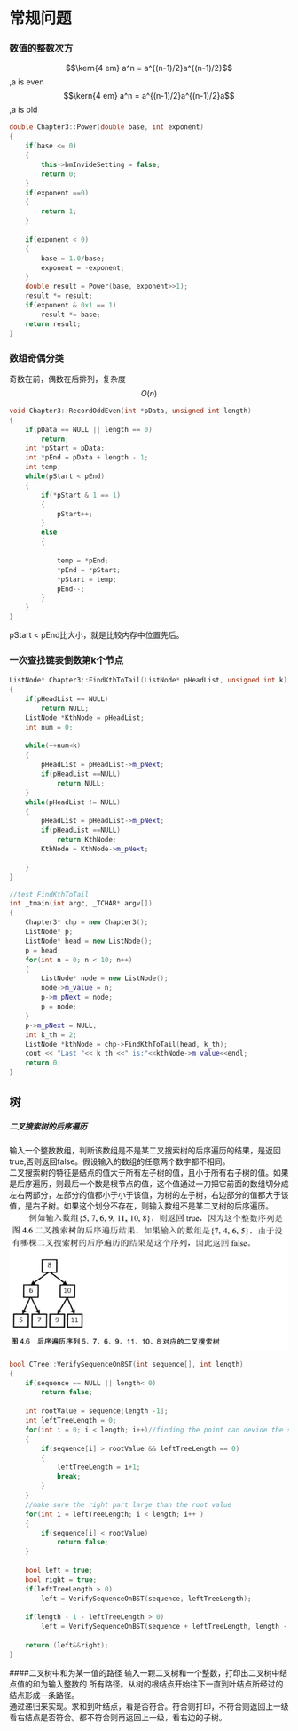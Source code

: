 # 常规问题

### 数值的整数次方

$$\kern{4 em} a^n = a^{(n-1)/2}a^{(n-1)/2}$$,a is even  
$$\kern{4 em} a^n = a^{(n-1)/2}a^{(n-1)/2}a$$,a is old

```cpp
double Chapter3::Power(double base, int exponent)
{
    if(base <= 0)
    {
        this->bmInvideSetting = false;
        return 0;
    }
    if(exponent ==0)
    {
        return 1;
    }

    if(exponent < 0)
    {
        base = 1.0/base;
        exponent = -exponent;
    }
    double result = Power(base, exponent>>1);
    result *= result;
    if(exponent & 0x1 == 1)
        result *= base;
    return result;
}
```

### 数组奇偶分类

奇数在前，偶数在后排列，复杂度$$O(n)$$

```cpp
void Chapter3::RecordOddEven(int *pData, unsigned int length)
{
    if(pData == NULL || length == 0)
        return;
    int *pStart = pData;
    int *pEnd = pData + length - 1;
    int temp;
    while(pStart < pEnd)
    {
        if(*pStart & 1 == 1)
        {
            pStart++;
        }
        else
        {

            temp = *pEnd;
            *pEnd = *pStart;
            *pStart = temp;
            pEnd--;
        }
    }
}
```

pStart &lt; pEnd比大小，就是比较内存中位置先后。

### 一次查找链表倒数第k个节点

```cpp
ListNode* Chapter3::FindKthToTail(ListNode* pHeadList, unsigned int k)
{
    if(pHeadList == NULL)
        return NULL;
    ListNode *KthNode = pHeadList;
    int num = 0;

    while(++num<k)
    {
        pHeadList = pHeadList->m_pNext;
        if(pHeadList ==NULL)
            return NULL;
    }
    while(pHeadList != NULL)
    {
        pHeadList = pHeadList->m_pNext;
        if(pHeadList ==NULL)
            return KthNode;
        KthNode = KthNode->m_pNext;

    }
}
```

```cpp
//test FindKthToTail
int _tmain(int argc, _TCHAR* argv[])
{
    Chapter3* chp = new Chapter3();
    ListNode* p;
    ListNode* head = new ListNode();
    p = head;
    for(int n = 0; n < 10; n++)
    {
        ListNode* node = new ListNode();
        node->m_value = n;
        p->m_pNext = node;
        p = node;
    }
    p->m_pNext = NULL;
    int k_th = 2;
    ListNode *kthNode = chp->FindKthToTail(head, k_th);
    cout << "Last "<< k_th <<" is:"<<kthNode->m_value<<endl;
    return 0;
}
```

## 树

##### 二叉搜索树的后序遍历

输入一个整数数组，判断该数组是不是某二叉搜索树的后序遍历的结果，是返回true,否则返回false。假设输入的数组的任意两个数字都不相同。  
二叉搜索树的特征是结点的值大于所有左子树的值，且小于所有右子树的值。如果是后序遍历，则最后一个数是根节点的值，这个值通过一刀把它前面的数组切分成左右两部分，左部分的值都小于小于该值，为树的左子树，右边部分的值都大于该值，是右子树。如果这个划分不存在，则输入数组不是某二叉树的后序遍历。  
![](/assets/binary_search_tree.png)

```cpp
bool CTree::VerifySequenceOnBST(int sequence[], int length)
{
    if(sequence == NULL || length< 0)
        return false;

    int rootValue = sequence[length -1];
    int leftTreeLength = 0;
    for(int i = 0; i < length; i++)//finding the point can devide the sequence into 2 parts
    {
        if(sequence[i] > rootValue && leftTreeLength == 0)
        {
            leftTreeLength = i+1;
            break;
        }
    }
    //make sure the right part large than the root value
    for(int i = leftTreeLength; i < length; i++ )
    {
        if(sequence[i] < rootValue)
            return false;
    }

    bool left = true;
    bool right = true;
    if(leftTreeLength > 0)
        left = VerifySequenceOnBST(sequence, leftTreeLength);

    if(length - 1 - leftTreeLength > 0)
        left = VerifySequenceOnBST(sequence + leftTreeLength, length - leftTreeLength - 1);

    return (left&&right);
}
```

####二叉树中和为某一值的路径
输入一颗二叉树和一个整数，打印出二叉树中结点值的和为输入整数的
所有路径。从树的根结点开始往下一直到叶结点所经过的结点形成一条路径。  
通过递归来实现。求和到叶结点，看是否符合。符合则打印，不符合则返回上一级看右结点是否符合。都不符合则再返回上一级，看右边的子树。


